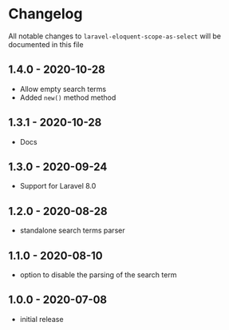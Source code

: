 # Changelog

All notable changes to `laravel-eloquent-scope-as-select` will be documented in this file

## 1.4.0 - 2020-10-28

- Allow empty search terms
- Added `new()` method method

## 1.3.1 - 2020-10-28

- Docs

## 1.3.0 - 2020-09-24

- Support for Laravel 8.0

## 1.2.0 - 2020-08-28

- standalone search terms parser

## 1.1.0 - 2020-08-10

- option to disable the parsing of the search term

## 1.0.0 - 2020-07-08

- initial release
